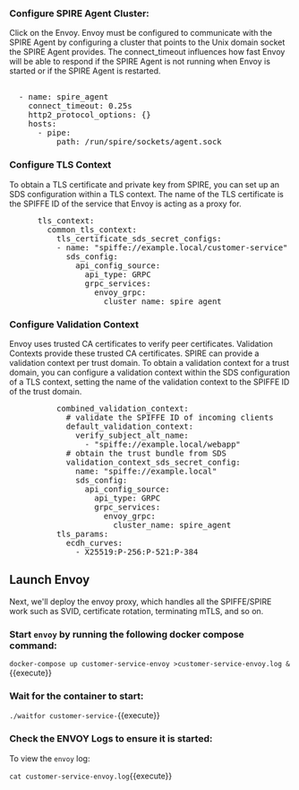 ### Configure SPIRE Agent Cluster:
Click on the Envoy.
Envoy must be configured to communicate with the SPIRE Agent by configuring a cluster that points to the Unix domain socket the SPIRE Agent provides.
The connect_timeout influences how fast Envoy will be able to respond if the SPIRE Agent is not running when Envoy is started or if the SPIRE Agent is restarted.

<pre class="file" data-filename="envoy.yaml" data-target="insert" data-marker="#ADD_SPIRE_AGENT_CLUSTER">

  - name: spire_agent
    connect_timeout: 0.25s
    http2_protocol_options: {}
    hosts:
      - pipe:
          path: /run/spire/sockets/agent.sock
</pre>

### Configure TLS Context
To obtain a TLS certificate and private key from SPIRE, you can set up an SDS configuration within a TLS context.
The name of the TLS certificate is the SPIFFE ID of the service that Envoy is acting as a proxy for.
<pre class="file" data-filename="envoy.yaml" data-target="insert" data-marker="#ADD_TLS_CONTEXT">
      tls_context:
        common_tls_context:
          tls_certificate_sds_secret_configs:
          - name: "spiffe://example.local/customer-service"
            sds_config:
              api_config_source:
                api_type: GRPC
                grpc_services:
                  envoy_grpc:
                    cluster_name: spire_agent
</pre>

### Configure Validation Context
Envoy uses trusted CA certificates to verify peer certificates. Validation Contexts provide these trusted CA certificates. SPIRE can provide a validation context per trust domain.
To obtain a validation context for a trust domain, you can configure a validation context within the SDS configuration of a TLS context, setting the name of the validation context to the SPIFFE ID of the trust domain.
<pre class="file" data-filename="envoy.yaml" data-target="insert" data-marker="#ADD_VALIDATION_CONTEXT">
          combined_validation_context:
            # validate the SPIFFE ID of incoming clients
            default_validation_context:
              verify_subject_alt_name:
                - "spiffe://example.local/webapp"
            # obtain the trust bundle from SDS
            validation_context_sds_secret_config:
              name: "spiffe://example.local"
              sds_config:
                api_config_source:
                  api_type: GRPC
                  grpc_services:
                    envoy_grpc:
                      cluster_name: spire_agent
          tls_params:
            ecdh_curves:
              - X25519:P-256:P-521:P-384
</pre>

## Launch Envoy

Next, we'll deploy the envoy proxy, which handles all the SPIFFE/SPIRE work
such as SVID, certificate rotation, terminating mTLS, and so on.

### Start `envoy` by running the following docker compose command:

`docker-compose up customer-service-envoy >customer-service-envoy.log &`{{execute}}

### Wait for the container to start:
`./waitfor customer-service-`{{execute}}

### Check the ENVOY Logs to ensure it is started:
To view the `envoy` log:

`cat customer-service-envoy.log`{{execute}}
